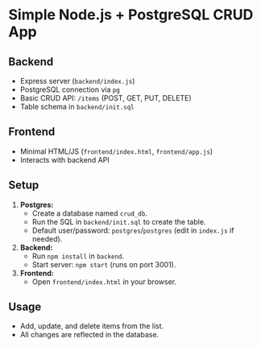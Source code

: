 # Simple Node.js + PostgreSQL CRUD App

## Backend
- Express server (`backend/index.js`)
- PostgreSQL connection via `pg`
- Basic CRUD API: `/items` (POST, GET, PUT, DELETE)
- Table schema in `backend/init.sql`

## Frontend
- Minimal HTML/JS (`frontend/index.html`, `frontend/app.js`)
- Interacts with backend API

## Setup
1. **Postgres:**
   - Create a database named `crud_db`.
   - Run the SQL in `backend/init.sql` to create the table.
   - Default user/password: `postgres`/`postgres` (edit in `index.js` if needed).
2. **Backend:**
   - Run `npm install` in `backend`.
   - Start server: `npm start` (runs on port 3001).
3. **Frontend:**
   - Open `frontend/index.html` in your browser.

## Usage
- Add, update, and delete items from the list.
- All changes are reflected in the database.
